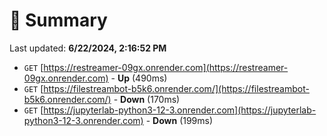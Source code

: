 # 📖 Summary
Last updated: **6/22/2024, 2:16:52 PM**

- `GET` [https://restreamer-09gx.onrender.com](https://restreamer-09gx.onrender.com) - **Up** (490ms)
- `GET` [https://filestreambot-b5k6.onrender.com/](https://filestreambot-b5k6.onrender.com/) - **Down** (170ms)
- `GET` [https://jupyterlab-python3-12-3.onrender.com](https://jupyterlab-python3-12-3.onrender.com) - **Down** (199ms)
